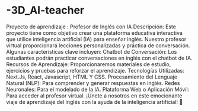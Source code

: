 # -3D_AI-teacher
Proyecto de aprendizaje : Profesor de Inglés con IA
Descripción:
Este proyecto tiene como objetivo crear una plataforma educativa interactiva que utilice inteligencia artificial (IA) para enseñar inglés. Nuestro profesor virtual proporcionará lecciones personalizadas y práctica de conversación. Algunas características clave incluyen:
Chatbot de Conversación: Los estudiantes podrán practicar conversaciones en inglés con el chatbot de IA.
Recursos de Aprendizaje: Proporcionaremos materiales de estudio, ejercicios y pruebas para reforzar el aprendizaje.
Tecnologías Utilizadas:
Next.Js, React, Javascript, HTML Y CSS.
Procesamiento del Lenguaje Natural (NLP): Para comprender y generar respuestas en inglés.
Redes Neuronales: Para el modelado de la IA.
Plataforma Web o Aplicación Móvil: Para acceder al profesor virtual.
¡Únete a nosotros en este emocionante viaje de aprendizaje del inglés con la ayuda de la inteligencia artificial! 🌟

